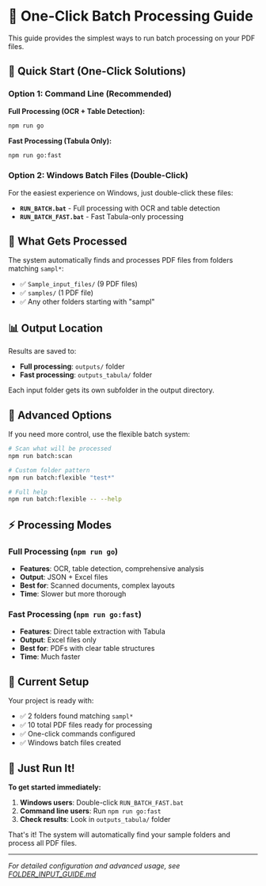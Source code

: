 # 🚀 One-Click Batch Processing Guide

This guide provides the simplest ways to run batch processing on your PDF files.

## 🎯 Quick Start (One-Click Solutions)

### Option 1: Command Line (Recommended)

**Full Processing (OCR + Table Detection):**
```bash
npm run go
```

**Fast Processing (Tabula Only):**
```bash
npm run go:fast
```

### Option 2: Windows Batch Files (Double-Click)

For the easiest experience on Windows, just double-click these files:

- **`RUN_BATCH.bat`** - Full processing with OCR and table detection
- **`RUN_BATCH_FAST.bat`** - Fast Tabula-only processing

## 📁 What Gets Processed

The system automatically finds and processes PDF files from folders matching `sampl*`:

- ✅ `Sample_input_files/` (9 PDF files)
- ✅ `samples/` (1 PDF file) 
- ✅ Any other folders starting with "sampl"

## 📊 Output Location

Results are saved to:
- **Full processing**: `outputs/` folder
- **Fast processing**: `outputs_tabula/` folder

Each input folder gets its own subfolder in the output directory.

## 🔧 Advanced Options

If you need more control, use the flexible batch system:

```bash
# Scan what will be processed
npm run batch:scan

# Custom folder pattern
npm run batch:flexible "test*"

# Full help
npm run batch:flexible -- --help
```

## ⚡ Processing Modes

### Full Processing (`npm run go`)
- **Features**: OCR, table detection, comprehensive analysis
- **Output**: JSON + Excel files
- **Best for**: Scanned documents, complex layouts
- **Time**: Slower but more thorough

### Fast Processing (`npm run go:fast`)
- **Features**: Direct table extraction with Tabula
- **Output**: Excel files only
- **Best for**: PDFs with clear table structures
- **Time**: Much faster

## 🎯 Current Setup

Your project is ready with:
- ✅ 2 folders found matching `sampl*`
- ✅ 10 total PDF files ready for processing
- ✅ One-click commands configured
- ✅ Windows batch files created

## 🚀 Just Run It!

**To get started immediately:**

1. **Windows users**: Double-click `RUN_BATCH_FAST.bat`
2. **Command line users**: Run `npm run go:fast`
3. **Check results**: Look in `outputs_tabula/` folder

That's it! The system will automatically find your sample folders and process all PDF files.

---

*For detailed configuration and advanced usage, see [FOLDER_INPUT_GUIDE.md](FOLDER_INPUT_GUIDE.md)*